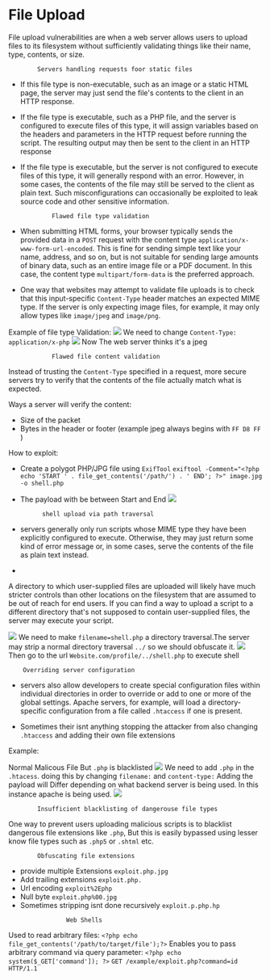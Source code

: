 # File Upload
File upload vulnerabilities are when a web server allows users to upload files to its filesystem without sufficiently validating things like their name, type, contents, or size.

			Servers handling requests foor static files
- If this file type is non-executable, such as an image or a static HTML page, the server may just send the file's contents to the client in an HTTP response.

- If the file type is executable, such as a PHP file, and the server is configured to execute files of this type, it will assign variables based on the headers and parameters in the HTTP request before running the script. The resulting output may then be sent to the client in an HTTP response

- If the file type is executable, but the server is not configured to execute files of this type, it will generally respond with an error. However, in some cases, the contents of the file may still be served to the client as plain text. Such misconfigurations can occasionally be exploited to leak source code and other sensitive information.

<!-- -->

				Flawed file type validation
- When submitting HTML forms, your browser typically sends the provided data in a `POST` request with the content type `application/x-www-form-url-encoded`. This is fine for sending simple text like your name, address, and so on, but is not suitable for sending large amounts of binary data, such as an entire image file or a PDF document. In this case, the content type `multipart/form-data` is the preferred approach.

- One way that websites may attempt to validate file uploads is to check that this input-specific `Content-Type` header matches an expected MIME type. If the server is only expecting image files, for example, it may only allow types like `image/jpeg` and `image/png`.

Example of file type Validation:
![](file-upload3.png)
We need to change `Content-Type: application/x-php`
![](file-upload4.png)
Now The web server thinks it's a jpeg

				Flawed file content validation
Instead of  trusting the `Content-Type` specified in a request, more secure servers try to verify that the contents of the file actually match what is expected.

Ways a server will verify the content:
- Size of the packet
- Bytes in the header or footer (example jpeg always begins with `FF D8 FF` )

How to exploit:
- Create a polygot PHP/JPG file using `ExifTool`
`exiftool -Comment="<?php echo 'START ' . file_get_contents('/path/') . ' END'; ?>" image.jpg -o shell.php`
- The payload with be between Start and End
![](file-upload7.png)


			shell upload via path traversal
- servers generally only run scripts whose MIME type they have been explicitly configured to execute. Otherwise, they may just return some kind of error message or, in some cases, serve the contents of the file as plain text instead.
- 
A directory to which user-supplied files are uploaded will likely have much stricter controls than other locations on the filesystem that are assumed to be out of reach for end users. If you can find a way to upload a script to a different directory that's not supposed to contain user-supplied files, the server may execute your script.
 
 ![](Fileupload-1.png) 
 We need to make `filename=shell.php` a directory traversal.The server may strip a normal directory traversal `../` so we should obfuscate it.
![](file-upload2.png)
Then go to the url `Website.com/profile/../shell.php` to execute shell

		Overriding server configuration
 - servers also allow developers to create special configuration files within individual directories in order to override or add to one or more of the global settings. Apache servers, for example, will load a directory-specific configuration from a file called `.htaccess` if one is present.
 
 - Sometimes their isnt anything stopping the attacker from also changing `.htaccess` and adding their own file extensions
 
 Example:
 
Normal Malicous File But `.php` is blacklisted 
 ![](File-upload5.png)
 We need to add `.php` in the `.htacess`.
 doing this by changing `filename:` and `content-type:`
 Adding the payload will Differ depending on what backend server is being used.
 In this instance apache is being used.
 ![](File-upload6.png)
 <!-- -->

			Insufficient blacklisting of dangerouse file types
One way to prevent users uploading malicious scripts is to blacklist dangerous file extensions like `.php`, But this is easily bypassed using lesser know file types such as `.php5` or `.shtml` etc.
 
 
			Obfuscating file extensions
- provide multiple Extensions `exploit.php.jpg`
- Add trailing extensions `exploit.php.`
- Url encoding `exploit%2Ephp`
- Null byte `exploit.php%00.jpg`
- Sometimes stripping isnt done recursively `exploit.p.php.hp`
 
 <!-- -->
 
					Web Shells
 Used to read arbitrary files:
 `<?php echo file_get_contents('/path/to/target/file');?>`
 Enables you to pass arbitrary command via query parameter:
`<?php echo system($_GET['command']); ?>`
`GET /example/exploit.php?command=id HTTP/1.1`